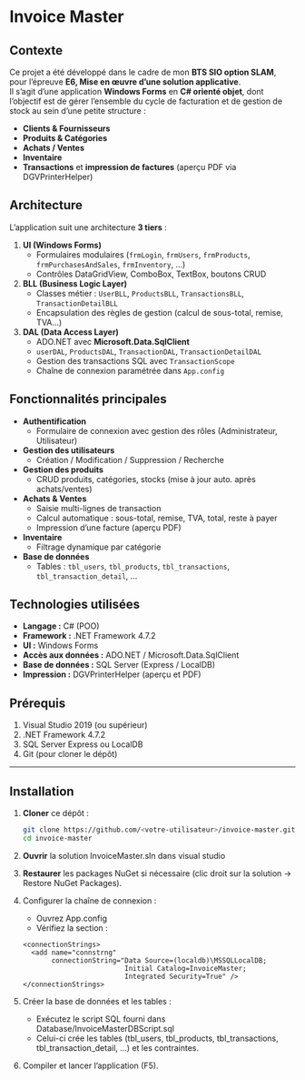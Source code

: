 # Invoice Master

## Contexte

Ce projet a été développé dans le cadre de mon **BTS SIO option SLAM**, pour l’épreuve **E6, Mise en œuvre d’une solution applicative**.  
Il s’agit d’une application **Windows Forms** en **C# orienté objet**, dont l’objectif est de gérer l’ensemble du cycle de facturation et de gestion de stock au sein d’une petite structure :

- **Clients & Fournisseurs**  
- **Produits & Catégories**  
- **Achats / Ventes**  
- **Inventaire**  
- **Transactions** et **impression de factures** (aperçu PDF via DGVPrinterHelper)

## Architecture

L’application suit une architecture **3 tiers** :

1. **UI (Windows Forms)**  
   - Formulaires modulaires (`frmLogin`, `frmUsers`, `frmProducts`, `frmPurchasesAndSales`, `frmInventory`, …)  
   - Contrôles DataGridView, ComboBox, TextBox, boutons CRUD  
2. **BLL (Business Logic Layer)**  
   - Classes métier : `UserBLL`, `ProductsBLL`, `TransactionsBLL`, `TransactionDetailBLL`  
   - Encapsulation des règles de gestion (calcul de sous-total, remise, TVA…)  
3. **DAL (Data Access Layer)**  
   - ADO.NET avec **Microsoft.Data.SqlClient**  
   - `userDAL`, `ProductsDAL`, `TransactionDAL`, `TransactionDetailDAL`  
   - Gestion des transactions SQL avec `TransactionScope`  
   - Chaîne de connexion paramétrée dans `App.config`

## Fonctionnalités principales

- **Authentification**  
  - Formulaire de connexion avec gestion des rôles (Administrateur, Utilisateur)
- **Gestion des utilisateurs**  
  - Création / Modification / Suppression / Recherche
- **Gestion des produits**  
  - CRUD produits, catégories, stocks (mise à jour auto. après achats/ventes)
- **Achats & Ventes**  
  - Saisie multi-lignes de transaction  
  - Calcul automatique : sous-total, remise, TVA, total, reste à payer  
  - Impression d’une facture (aperçu PDF)
- **Inventaire**  
  - Filtrage dynamique par catégorie
- **Base de données**  
  - Tables : `tbl_users`, `tbl_products`, `tbl_transactions`, `tbl_transaction_detail`, …

## Technologies utilisées

- **Langage :** C# (POO)  
- **Framework :** .NET Framework 4.7.2  
- **UI :** Windows Forms  
- **Accès aux données :** ADO.NET / Microsoft.Data.SqlClient  
- **Base de données :** SQL Server (Express / LocalDB)  
- **Impression :** DGVPrinterHelper (aperçu et PDF)

## Prérequis

1. Visual Studio 2019 (ou supérieur)  
2. .NET Framework 4.7.2  
3. SQL Server Express ou LocalDB  
4. Git (pour cloner le dépôt)

---

## Installation

1. **Cloner** ce dépôt :  
   ```bash
   git clone https://github.com/<votre-utilisateur>/invoice-master.git
   cd invoice-master
   ```
2. **Ouvrir** la solution InvoiceMaster.sln dans visual studio
   
3. **Restaurer** les packages NuGet si nécessaire (clic droit sur la solution → Restore NuGet Packages).
  
4. Configurer la chaîne de connexion :

   - Ouvrez App.config
   - Vérifiez la section <connectionStrings> :
   ```
   <connectionStrings>
     <add name="connstrng"
          connectionString="Data Source=(localdb)\MSSQLLocalDB;
                            Initial Catalog=InvoiceMaster;
                            Integrated Security=True" />
   </connectionStrings>
   ```

5. Créer la base de données et les tables :
     - Exécutez le script SQL fourni dans Database/InvoiceMasterDBScript.sql
     - Celui-ci crée les tables (tbl_users, tbl_products, tbl_transactions, tbl_transaction_detail, …) et les contraintes.

6. Compiler et lancer l’application (F5).


